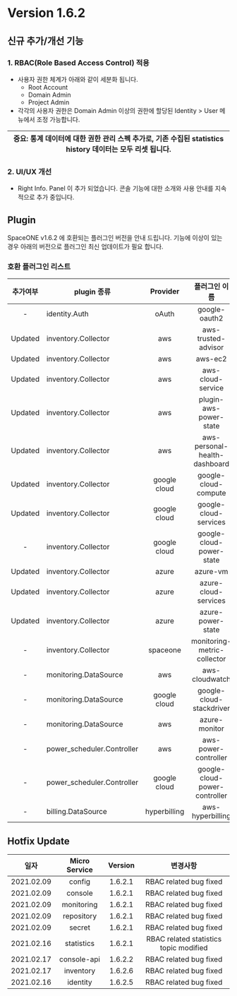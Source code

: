 # Version 1.6.2


## 신규 추가/개선 기능

### 1. RBAC(Role Based Access Control) 적용

- 사용자 권한 체계가 아래와 같이 세분화 됩니다. 
  - Root Account 
  - Domain Admin
  - Project Admin
- 각각의 사용자 권한은 Domain Admin 이상의 권한에 할당된 Identity > User 메뉴에서 조정 가능합니다.

| **중요**: 통계 데이터에 대한 권한 관리 스펙 추가로, 기존 수집된 statistics history 데이터는 모두 리셋 됩니다. |
| --- |

### 2. UI/UX 개선
- Right Info. Panel 이 추가 되었습니다. 콘솔 기능에 대한 소개와 사용 안내를 지속적으로 추가 중입니다. 
 

## Plugin 
SpaceONE v1.6.2 에 호환되는 플러그인 버전을 안내 드립니다. 
기능에 이상이 있는 경우 아래의 버전으로 플러그인 최신 업데이트가 필요 합니다.

### 호환 플러그인 리스트

|추가여부|plugin 종류|Provider|플러그인 이름|버전|
|:---:|---|:---:|:---:|:---:|
|-|identity.Auth|oAuth|google-oauth2|v1.1|
|Updated|inventory.Collector|aws|aws-trusted-advisor|v1.2|
|Updated|inventory.Collector|aws|aws-ec2|v1.8|
|Updated|inventory.Collector|aws|aws-cloud-service|v1.6|
|Updated|inventory.Collector|aws|plugin-aws-power-state|v1.3|
|Updated|inventory.Collector|aws|aws-personal-health-dashboard|v1.1|
|Updated|inventory.Collector|google cloud|google-cloud-compute|v1.2.1|
|Updated|inventory.Collector|google cloud|google-cloud-services|v1.1.2|
|-|inventory.Collector|google cloud|google-cloud-power-state|v1.0|
|Updated|inventory.Collector|azure|azure-vm|v1.2.1|
|Updated|inventory.Collector|azure|azure-cloud-services|v1.1|
|Updated|inventory.Collector|azure|azure-power-state|v1.3|
|-|inventory.Collector|spaceone|monitoring-metric-collector|v1.0|
|-|monitoring.DataSource|aws|aws-cloudwatch|v1.1|
|-|monitoring.DataSource|google cloud|google-cloud-stackdriver|v1.0.3|
|-|monitoring.DataSource|aws|azure-monitor|v1.0|
|-|power_scheduler.Controller|aws|aws-power-controller|v1.0|
|-|power_scheduler.Controller|google cloud|google-cloud-power-controller|v1.0.1|
|-|billing.DataSource|hyperbilling|aws-hyperbilling|v1.0.2|


## Hotfix Update
|일자|Micro Service|Version|변경사항|
|---|:---:|:---:|:---:|
|2021.02.09|config|1.6.2.1|RBAC related bug fixed|
|2021.02.09|console|1.6.2.1|RBAC related bug fixed|
|2021.02.09|monitoring|1.6.2.1|RBAC related bug fixed|
|2021.02.09|repository|1.6.2.1|RBAC related bug fixed|
|2021.02.09|secret|1.6.2.1|RBAC related bug fixed|
|2021.02.16|statistics|1.6.2.1|RBAC related statistics topic modified|
|2021.02.17|console-api|1.6.2.2|RBAC related bug fixed|
|2021.02.17|inventory|1.6.2.6|RBAC related bug fixed|
|2021.02.16|identity|1.6.2.5|RBAC related bug fixed|

